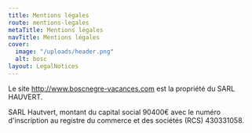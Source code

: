 ```yaml
---
title: Mentions légales
route: mentions-legales
metaTitle: Mentions légales
navTitle: Mentions légales
cover:
  image: "/uploads/header.png"
  alt: bosc
layout: LegalNotices
---
```


Le site http://www.boscnegre-vacances.com est la propriété du SARL HAUVERT.

SARL Hautvert, montant du capital social 90400€ avec le numéro d'inscription au registre du commerce et des sociétés (RCS) 430331058.
